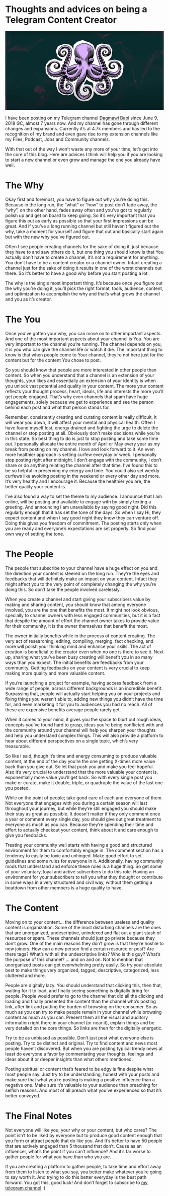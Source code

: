 # Thoughts and advices on being a Telegram Content Creator

![Octopus](../images/Thoughts%20and%20advices%20on%20being%20a%20Telegram%20Content%20Creator/Octopus.jpg)

I have been posting on my Telegram channel [Dagmawi Babi](https://t.me/dagmawi_babi) since June 9, 2018 GC, almost 7 years now. And my channel has gone through different changes and expansions. Currently it’s at 4.7k members and has led to the recognition of my brand and even gave rise to my extension channels like my Files, Podcast, Jobs and Community channels.

With that out of the way I won’t waste any more of your time, let’s get into the core of this blog. Here are advices I think will help you if you are looking to start a new channel or even grow and manage the one you already have well.

# The Why

Okay first and foremost, you have to figure out why you’re doing this. Because in the long run, the “what” or “how” to post don’t fade away, the “why”, on the other hand, fades away often and you’ve got to regularly polish up and get on board to keep going. So it’s very important that you figure this out as early as possible so that your first impressions can be great. And if you’ve a long running channel but still haven’t figured out the why, take a moment for yourself and figure that out and basically start again but with the new why you’ve figured out.

Often I see people creating channels for the sake of doing it, just because they have to and saw others do it, but one thing you should know is that You actually don’t have to create a channel, it’s not a requirement for anything. You don’t have to be a content creator or a channel owner. Infact creating a channel just for the sake of doing it results in one of the worst channels out there. So it’s better to have a good why before you start posting a lot.

The why is the single most important thing. It’s because once you figure out the why you’re doing it, you’ll pick the right format, tools, audience, content, and optimization to accomplish the why and that’s what grows the channel and you as it’s creator.

# The You

Once you’ve gotten your why, you can move on to other important aspects. And one of the most important aspects about your channel is You. You are very important to the channel you’re running. The channel depends on you, it is you who can give the channel life or watch it die. The important thing to know is that when people come to Your channel, they’re not here just for the content but for the content You chose to post.

So you should know that people are more interested in other people than content. So when you understand that a channel is an extension of your thoughts, your likes and essentially an extension of your identity is when you unlock vast potential and quality in your content. The more your content reflects your thought process, heart, ideals, life and interests the more you’ll get people engaged. That’s why even channels that spam have huge engagements, solely because we get to experience and see the person behind each post and what that person stands for.

Remember, consistently creating and curating content is really difficult, it will wear you down, it will affect your mental and physical health. Often I have found myself lost, energy drained and fighting the urge to delete the channel or stop posting at all. Obviously don’t make decisions while you’re in this state. So best thing to do is just to stop posting and take some time out. I personally allocate the entire month of April or May every year as my break from posting on my channel. I love and look forward to it. An even more healthier approach is setting curfew everyday or week. I personally stop posting right after midnight. I don’t engage with the community, I don’t share or do anything relating the channel after that time. I’ve found this to be so helpful in preserving my energy and time. You could also set weekly curfews like avoiding posting in the weekend or every other day and more. It’s very healthy and I encourage it. Because the healthier you are, the better quality your content is.

I’ve also found a way to set the theme to my audience. I announce that I am online, will be posting and available to engage with by simply texting a greeting. And announcing I am unavailable by saying good night. Did this regularly enough that it has set the tone of the days. So when I say Hi, they expect content and when I say good night they know they can venture off. Doing this gives you freedom of commitment. The posting starts only when you are ready and everyone’s expectations are set properly. So find your own way of setting the tone.

# The People

The people that subscribe to your channel have a huge effect on you and the direction your content is steered on the long run. They’re the eyes and feedbacks that will definitely make an impact on your content. Infact they might affect you to the very point of completely changing the why you’re doing this. So don’t take the people involved carelessly.

When you create a channel and start giving your subscribers value by making and sharing content, you should know that among everyone involved, you are the one that benefits the most. It might not look obvious, specially to channel owners with less engaged communities, but it is a fact that despite the amount of effort the channel owner takes to provide value for their community, it is the owner themselves that benefit the most.

The owner initially benefits while in the process of content creating. The very act of researching, editing, compiling, merging, fact checking, and more will polish your thinking mind and enhance your skills. The act of creation is beneficial to the creator even when no one is there to see it. Next up, sharing what you’ve been busy creating will benefit you in so many ways than you expect. The initial benefits are feedbacks from your community. Getting feedbacks on your content is very crucial to keep making more quality and more valuable content.

If you’re launching a project for example, having access feedback from a wide range of people, across different backgrounds is an incredible benefit. Surpassing that, people will actually start helping you on your projects and fixing things you weren’t able to, adding new things you didn’t have the time for, and even marketing it for you to audiences you had no reach. All of these are expensive benefits average people rarely get.

When it comes to your mind, it gives you the space to blurt out rough ideas, concepts you’ve found hard to grasp, ideas you’re being conflicted with and the community around your channel will help you sharpen your thoughts and help you understand complex things. This will also provide a platform to hear about different perspectives on a single topic, which’s very treasurable.

So like I said, though it’s time and energy consuming to produce valuable content, at the end of the day you’re the one getting X-times more value back than you give out. So let that push you and make you feel hopeful. Also it’s very crucial to understand that the more valuable your content is, exponentially more value you’ll get back. So with every single post you make or curate, make it double, triple, or quadruple the value of the last one you posted.

While on the point of people; take good care of each and everyone of them. Not everyone that engages with you during a certain season will last throughout your journey, but while they’re still engaged you should make their stay as great as possible. It doesn’t matter if they only comment once a year or comment every single day, you should give out great treatment to everyone as much as you can. Because they’re spending their time and effort to actually checkout your content, think about it and care enough to give you feedbacks.

Treating your community well starts with having a good and structured environment for them to comfortably engage in. The comment section has a tendency to easily be toxic and unhinged. Make good effort to set guidelines and some rules for everyone in it. Additionally, having community mods that understand and enforce these rules is a huge thing. So get some of your voluntary, loyal and active subscribers to do this role. Having an environment for your subscribers to tell you what they thought or contribute in some ways in a very structured and civil way, without them getting a beatdown from other members is a huge quality to have.

# The Content

Moving on to your content… the difference between useless and quality content is organization. Some of the most disturbing channels are the ones that are unorganized, undescriptive, unindexed and flat out a giant stash of resources or spam. These channels should just go private because they don’t grow. One of the main reasons they don’t grow is that they’re hostile to new joiners. How can a new person find a certain resource or post? Are there tags? What’s with all the undescriptive links? Who is this guy? What’s the purpose of this channel? … and on and on. Not to mention that unorganized posts can get overwhelming pretty easily. So try your absolute best to make things very organized, tagged, descriptive, categorized, less cluttered and more.

People are digitally lazy. You should understand that clicking this, then that, waiting for it to load, and finally seeing something is digitally tiring for people. People would prefer to go to the channel that did all the clicking and loading and finally presented the content than the channel who’s posting link, after link and putting the burden of browsing on the consumer. So as much as you can try to make people remain in your channel while browsing content as much as you can. Present them all the visual and auditory information right there in your channel (or near it), explain things and be very detailed on the core things. So links are then for the digitally energetic.

Try to be as unbiased as possible. Don’t just post what everyone else is posting. Try to be distinct and original. Try to find content and news most people haven’t discovered. But when you are posting typical trendy news at least do everyone a favor by commentating your thoughts, feelings and ideas about it or deeper insights than what others mentioned.

Posting spiritual or content that’s feared to be edgy is fine despite what most people say. Just try to be understanding, honest with your posts and make sure that what you’re posting is making a positive influence than a negative one. Make sure it’s valuable to your audience than preaching for selfish reasons. And most of all preach what you’ve experienced so that it’s better conveyed.

# The Final Notes

Not everyone will like you, your why or your content, but who cares? The point isn’t to be liked by everyone but to produce good content enough that you form or attract people that do like you. And It’s better to have 50 people that are actively engaged than 5 thousand that don’t. Cause as an influencer, what’s the point if you can’t influence? And it’s far worse to gather people for what you have than who you are.

If you are creating a platform to gather people, to take time and effort away from them to listen to what you say, you better make whatever you’re going to say worth it. And trying to do this better everyday is the best path forward. You got this, good luck! And don’t forget to subscribe to [my telegram channel](https://t.me/dagmawi_babi) :)
